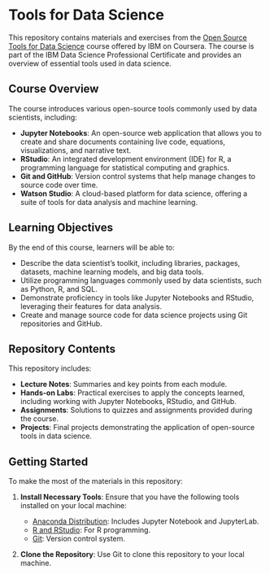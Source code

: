 # Tools for Data Science

This repository contains materials and exercises from the [Open Source Tools for Data Science](https://www.coursera.org/learn/open-source-tools-for-data-science?specialization=ibm-data-science) course offered by IBM on Coursera. The course is part of the IBM Data Science Professional Certificate and provides an overview of essential tools used in data science.

## Course Overview

The course introduces various open-source tools commonly used by data scientists, including:

- **Jupyter Notebooks**: An open-source web application that allows you to create and share documents containing live code, equations, visualizations, and narrative text.
- **RStudio**: An integrated development environment (IDE) for R, a programming language for statistical computing and graphics.
- **Git and GitHub**: Version control systems that help manage changes to source code over time.
- **Watson Studio**: A cloud-based platform for data science, offering a suite of tools for data analysis and machine learning.

## Learning Objectives

By the end of this course, learners will be able to:

- Describe the data scientist’s toolkit, including libraries, packages, datasets, machine learning models, and big data tools.
- Utilize programming languages commonly used by data scientists, such as Python, R, and SQL.
- Demonstrate proficiency in tools like Jupyter Notebooks and RStudio, leveraging their features for data analysis.
- Create and manage source code for data science projects using Git repositories and GitHub.

## Repository Contents

This repository includes:

- **Lecture Notes**: Summaries and key points from each module.
- **Hands-on Labs**: Practical exercises to apply the concepts learned, including working with Jupyter Notebooks, RStudio, and GitHub.
- **Assignments**: Solutions to quizzes and assignments provided during the course.
- **Projects**: Final projects demonstrating the application of open-source tools in data science.

## Getting Started

To make the most of the materials in this repository:

1. **Install Necessary Tools**: Ensure that you have the following tools installed on your local machine:
   - [Anaconda Distribution](https://www.anaconda.com/products/distribution): Includes Jupyter Notebook and JupyterLab.
   - [R and RStudio](https://www.rstudio.com/products/rstudio/download/): For R programming.
   - [Git](https://git-scm.com/): Version control system.

2. **Clone the Repository**: Use Git to clone this repository to your local machine.